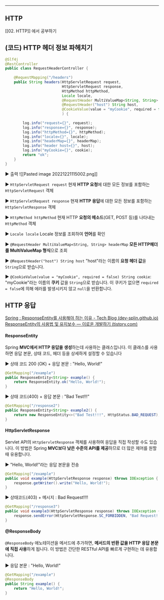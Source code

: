 
----
## HTTP 
[[02. HTTP]] 에서 공부하기

## (코드) HTTP 헤더 정보 파헤치기
```java
@Slf4j  
@RestController  
public class RequestHeaderController {  
  
    @RequestMapping("/headers")  
    public String headers(HttpServletRequest request,  
                          HttpServletRequest response,  
                          HttpMethod httpMethod,  
                          Locale locale,  
                          @RequestHeader MultiValueMap<String, String> headerMap,  
                          @RequestHeader("host") String host,  
                          @CookieValue(value = "myCookie", required = false) String cookie  
                          ) {  
  
        log.info("request={}", request);  
        log.info("response={}", response);  
        log.info("httpMethod={}", httpMethod);  
        log.info("locale={}", locale);  
        log.info("headerMap={}", headerMap);  
        log.info("header host={}", host);  
        log.info("myCookie={}", cookie);  
        return "ok";  
    }  
}
```

▶ 출력
![[Pasted image 20221221115002.png]]


▶ `HttpServletRequest request`
현재 **HTTP 요청**에 대한 모든 정보를 포함하는 `HttpServletRequest` 객체

▶ `HttpServletRequest response`
현재 **HTTP 응답**에 대한 모든 정보를 포함하는 `HttpServletResponse` 객체

▶ `HttpMethod httpMethod`
현재 HTTP **요청의 메소드**(GET, POST 등)를 나타내는 `HttpMethod` 객체

▶ `Locale locale`
Locale 정보를 조회하여 **언어**를 확인

▶ `@RequestHeader MultiValueMap<String, String> headerMap`
**모든 HTTP헤더를 MultiValueMap 형식**으로 조회

▶ `@RequestHeader("host") String host`
"host"라는 이름의 **요청 헤더 값**을 `String`으로 받습니다.

▶ `@CookieValue(value = "myCookie", required = false) String cookie`: 
"myCookie"라는 이름의 **쿠키** 값을 `String`으로 받습니다. 이 쿠키가 없으면 `required = false`에 의해 에러를 발생시키지 않고 `null`을 반환합니다.


## HTTP 응답 
[Spring : ResponseEntity를 사용해야 하는 이유 - Tech Blog (dev-splin.github.io)](https://dev-splin.github.io/spring/Spring-ResponseEntity/#responseentity%EB%A5%BC-%EC%82%AC%EC%9A%A9%ED%95%B4%EC%95%BC-%ED%95%98%EB%8A%94-%EC%9D%B4%EC%9C%A0)
[ResponseEntity의 사용법 및 유지보수 — 이로운 개발하기 (tistory.com)](https://stir.tistory.com/343#ResponseEntity%EB%A-%BC%--%EC%--%B-%EB%-A%--%C-%A-%EC%-D%B-%EC%-C%A-)

#### ResponseEntity
Spring **MVC에서 HTTP 응답을 생성**하는데 사용하는 클래스입니다. 이 클래스를 사용하면 응답 본문, 상태 코드, 헤더 등을 상세하게 설정할 수 있습니다

▶ 상태 코드 200 (OK) + 응답 본문 : "Hello, World!"
```java
@GetMapping("/example")
public ResponseEntity<String> example() {
	return ResponseEntity.ok("Hello, World!");
}
```

▶ 상태 코드(400) + 응답 본문 : "Bad Test!!!"
```java
@GetMapping("/response2")  
public ResponseEntity<String> example2() {  
    return new ResponseEntity<>("Bad Test!!!", HttpStatus.BAD_REQUEST);  
}
```


#### HttpServletResponse
Servlet API의 `HttpServletResponse` 객체를 사용하여 응답을 직접 작성할 수도 있습니다. 이 방법은 Spring **MVC보다 낮은 수준의 API를 제공**하므로 더 많은 제어를 원할 때 유용합니다. 

▶ "Hello, World!"라는 응답 본문을 전송
```java
@GetMapping("/example")
public void example(HttpServletResponse response) throws IOException {
	response.getWriter().write("Hello, World!");
}
```

▶ 상태코드(403) + 메시지 : Bad Request!!!!
```java
@GetMapping("/response3")  
public void example3(HttpServletResponse response) throws IOException {  
    response.sendError(HttpServletResponse.SC_FORBIDDEN, "Bad Request!!!!");  
}
```


#### @ResponseBody
`@ResponseBody` 애노테이션을 메서드에 추가하면, **메서드의 반환 값을 HTTP 응답 본문에 직접 사용**하게 됩니다. 이 방법은 간단한 RESTful API를 빠르게 구현하는 데 유용합니다. 

▶ 응답 본문 : "Hello, World!"
```java
@GetMapping("/example")
@ResponseBody
public String example() {
	return "Hello, World!";
}
```